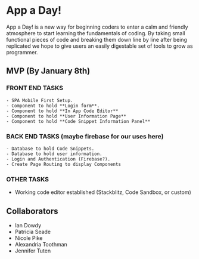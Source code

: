 # App a Day!

App a Day! is a new way for beginning coders to enter a calm and friendly atmosphere to start learning the fundamentals of coding.
By taking small functional pieces of code and breaking them down line by line after being replicated we hope to give users an
easily digestable set of tools to grow as programmer.

## **MVP** (By January 8th)

### FRONT END TASKS
    - SPA Mobile First Setup.
    - Component to hold **Login form**.
    - Component to hold **In App Code Editor**
    - Component to hold **User Information Page**
    - Component to hold **Code Snippet Information Panel**
    

### BACK END TASKS (maybe firebase for our uses here)
    - Database to hold Code Snippets.
    - Database to hold user information.
    - Login and Authentication (Firebase?).
    - Create Page Routing to display Components

### OTHER TASKS
- Working code editor established (Stackblitz, Code Sandbox, or custom) 


## Collaborators 
- Ian Dowdy
- Patricia Seade
- Nicole Pike
- Alexandria Toothman
- Jennifer Tuten
